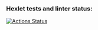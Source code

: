 ### Hexlet tests and linter status:
[![Actions Status](https://github.com/Tarilia/python-project-50/workflows/hexlet-check/badge.svg)](https://github.com/Tarilia/python-project-50/actions)